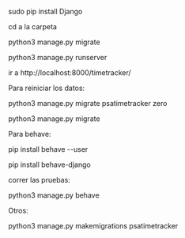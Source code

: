 sudo pip install Django

cd a la carpeta

python3 manage.py migrate

python3 manage.py runserver

ir a http://localhost:8000/timetracker/



Para reiniciar los datos:

python3 manage.py migrate psatimetracker zero

python3 manage.py migrate




Para behave:

pip install behave --user

pip install behave-django

correr las pruebas:

python3 manage.py behave




Otros:

python3 manage.py makemigrations psatimetracker
